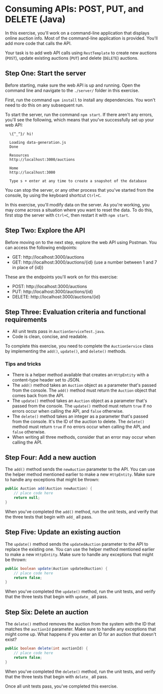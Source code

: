 # Consuming APIs: POST, PUT, and DELETE (Java)

In this exercise, you'll work on a command-line application that displays online auction info. Most of the command-line application is provided. You'll add more code that calls the API.

Your task is to add web API calls using `RestTemplate` to create new auctions (`POST`), update existing auctions (`PUT`) and delete (`DELETE`) auctions.

## Step One: Start the server

Before starting, make sure the web API is up and running. Open the command line and navigate to the `./server/` folder in this exercise.

First, run the command `npm install` to install any dependencies. You won't need to do this on any subsequent run.

To start the server, run the command `npm start`. If there aren't any errors, you'll see the following, which means that you've successfully set up your web API:

```
  \{^_^}/ hi!

  Loading data-generation.js
  Done

  Resources
  http://localhost:3000/auctions

  Home
  http://localhost:3000

  Type s + enter at any time to create a snapshot of the database
```

You can stop the server, or any other process that you've started from the console, by using the keyboard shortcut `Ctrl+C`.

In this exercise, you'll modify data on the server. As you're working, you may come across a situation where you want to reset the data. To do this, first stop the server with `Ctrl+C`, then restart it with `npm start`.

## Step Two: Explore the API

Before moving on to the next step, explore the web API using Postman. You can access the following endpoints:

- GET: http://localhost:3000/auctions
- GET: http://localhost:3000/auctions/{id} (use a number between 1 and 7 in place of {id})

These are the endpoints you'll work on for this exercise:

- POST: http://localhost:3000/auctions
- PUT: http://localhost:3000/auctions/{id}
- DELETE: http://localhost:3000/auctions/{id}

## Step Three: Evaluation criteria and functional requirements

* All unit tests pass in `AuctionServiceTest.java`.
* Code is clean, concise, and readable.

To complete this exercise, you need to complete the `AuctionService` class by implementing the `add()`, `update()`, and `delete()` methods.

### Tips and tricks

* There is a helper method available that creates an `HttpEntity` with a content-type header set to JSON.
* The `add()` method takes an `Auction` object as a parameter that's passed from the console. The `add()` method must return the `Auction` object that comes back from the API.
* The `update()` method takes an `Auction` object as a parameter that's passed from the console. The `update()` method must return `true` if no errors occur when calling the API, and `false` otherwise.
* The `delete()` method takes an integer as a parameter that's passed from the console. It's the ID of the auction to delete. The `delete()` method must return `true` if no errors occur when calling the API, and `false` otherwise.
* When writing all three methods, consider that an error may occur when calling the API.

## Step Four: Add a new auction

The `add()` method sends the `newAuction` parameter to the API. You can use the helper method mentioned earlier to make a new `HttpEntity`. Make sure to handle any exceptions that might be thrown:

```java
public Auction add(Auction newAuction) {
    // place code here
    return null;
}
```

When you've completed the `add()` method, run the unit tests, and verify that the three tests that begin with `add_` all pass.

## Step Five: Update an existing auction

The `update()` method sends the `updatedAuction` parameter to the API to replace the existing one. You can use the helper method mentioned earlier to make a new `HttpEntity`. Make sure to handle any exceptions that might be thrown:

```java
public boolean update(Auction updatedAuction) {
    // place code here
    return false;
}
```

When you've completed the `update()` method, run the unit tests, and verify that the three tests that begin with `update_` all pass.

## Step Six: Delete an auction

The `delete()` method removes the auction from the system with the ID that matches the `auctionId` parameter. Make sure to handle any exceptions that might come up. What happens if you enter an ID for an auction that doesn't exist?

```java
public boolean delete(int auctionId) {
    // place code here
    return false;
}
```

When you've completed the `delete()` method, run the unit tests, and verify that the three tests that begin with `delete_` all pass.

Once all unit tests pass, you've completed this exercise.
